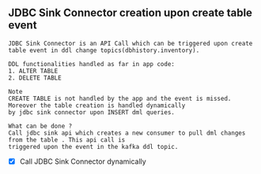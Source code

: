 ## JDBC Sink Connector creation upon create table event
```
JDBC Sink Connector is an API Call which can be triggered upon create table event in ddl change topics(dbhistory.inventory).

DDL functionalities handled as far in app code:
1. ALTER TABLE 
2. DELETE TABLE

Note 
CREATE TABLE is not handled by the app and the event is missed. Moreover the table creation is handled dynamically
by jdbc sink connector upon INSERT dml queries.

What can be done ? 
Call jdbc sink api which creates a new consumer to pull dml changes from the table . This api call is 
triggered upon the event in the kafka ddl topic.

```
- [x] Call JDBC Sink Connector dynamically
